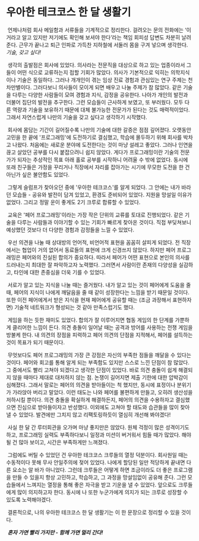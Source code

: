 # 우아한 테크코스 한 달 생활기



​	언제나처럼 회사 메일함과 서류들을 기계적으로 정리한다. 걸려오는 문의 전화에는 ‘이거라고 알고 있지만 저기에도 확인해 보셔야 한다’라는 책임 회피성 답변도 차분히 날려준다. 근무가 끝나고 퇴근 인파로 가득찬 지하철에 서둘러 몸을 구겨 넣으며 생각한다. _기술, 갖고 싶다!_

​	생각의 출발점은 회사에 있었다. 의사라는 전문직을 대상으로 하고 있는 업종이라서 그들이 어떤 식으로 교류하는지 접할 기회가 많았다. 의사가 기본적으로 익히는 의학지식이나 기술은 동일하다. 그러나 개개인이 겪는 임상 진료 경험과 관심있는 연구 주제는 천차만별이다. 그러다보니 의사들이 모이게 되면 배우고 나눌 주제가 참 많았다. 같은 기술을 다루는 다양한 사람들이 모여 경험과 지식, 감정을 공유한다. 나아가 개인의 발전과 더불어 집단의 발전을 추구한다. 그런 모습들이 근사하게 보였고, 또 부러웠다. 모두 다른 역량과 기술을 보유하기 때문에 대체 불가능한 전문가가 된다는 것도 매력적이었다. 그래서 자연스럽게 나만의 기술을 갖고 싶다고 생각하기 시작했다.

​	회사에 몸담는 기간이 길어질수록 나만의 기술에 대한 갈증은 점점 깊어졌다. 오랫동안 고민을 한 끝에 '프로그래밍'에 도전하기로 결심했고, 학습에 몰두하기 위해 회사를 박차고 나왔다. 처음에는 새로운 분야에 도전한다는 것이 마냥 설레고 좋았다. 그러나 인연을 끊고 살았던 공부를 다시 붙잡으려니 쉽지 않았다. 게다가 프로그래밍이란 기술의 전문가가 되자는 추상적인 목표 아래 홀로 공부를 시작하니 어려울 수 밖에 없었다. 동시에 또래 친구들은 가정을 꾸리거나 직장에서 자리를 잡아가는 시기에 무모한 도전을 한 건 아닌가 싶은 불안함도 있었다.

​	그렇게 슬럼프가 찾아오던 중에 '우아한 테크코스'를 알게 되었다. 그 안에는 내가 바라던 모습들 - 공유와 발전이 담겨 있었고, 환경도 준비되어 있었다. 지원을 망설일 이유가 없었다. 그리고 정말 운이 좋게도 2기 크루로 합류할 수 있었다.

​	교육은 '페어 프로그래밍'이라는 가장 작은 단위의 교류를 토대로 진행되었다. 같은 기술을 다루는 사람들과 이야기할 수 있는 기회가 빠르게 찾아온 것이다. 직접 부딪쳐보니 예상했던 것보다 더 다양한 경험과 감정들을 느낄 수 있었다. 

​	우선 의견을 나눌 때 상대방의 언어적, 비언어적 표현을 꼼꼼히 살피게 되었다. 전 직장에서는 협업이 거의 없어서 동료들의 표현에 크게 신경쓰지 않았다. 하지만 페어 프로그래밍은 페어와의 진실된 합의가 중요하다. 따라서 페어가 어떤 표현으로 본인의 의사를 드러내는지 최대한 잘 파악하고자 노력했다. 그러면서 사람이란 존재의 다양성을 실감하고, 타인에 대한 존중심을 더욱 기를 수 있었다.

​	서로가 알고 있는 지식을 나눌 때는 즐거웠다. 내가 알고 있는 것이 페어에게 도움을 줄 때, 페어의 지식이 나에게 깨달음을 줄 때 같이 성장한다는 느낌을 받기 때문일 것이다. 또한 이전 페어에게서 받은 지식을 현재 페어에게 공유할 때는 (조금 과장해서 표현하자면) 기술적 네트워크가 형성되는 것 같아 만족스럽기도 했다.

​	게임을 하는 듯한 재미도 있었다. 합의가 잘 이루어지면 협동 게임의 한 단계를 가뿐하게 클리어한 느낌이 든다. 의견 충돌이 일어날 때는 공격과 방어를 사용하는 전쟁 게임을 방불케 한다. 내 의견의 장점을 피력하고 페어 의견의 단점을 지적해서, 페어를 설득하는 것이 목표가 되기 때문이다.

​	무엇보다도 페어 프로그래밍의 가장 큰 강점은 자신의 부족한 점들을 깨달을 수 있다는 것이다. 페어와 회고를 통해 알게 되는 부족함도 있지만 스스로 느낀 단점이 참 많았다. 그 중에서도 빨리 고쳐야 되겠다고 생각한 단점이 있었다. 바로 의견 충돌이 쉽게 해결되지 않을 때마다 제대로 대처하지 않는 점. 논쟁이 길어지면 제출 기한에 대한 압박감이 심해졌다. 그래서 말로는 페어의 의견을 받아들이는 척 했지만, 동시에 표정이나 분위기가 가라앉아 버리고 말았다. 이런 태도는 나와 페어를 불편하게 만들고, 오히려 생산성을 저하시킬 뿐이다. 의견 충돌을 확실하게 해결하든지, 페어의 의견을 수용하자고 결심했으면 진심으로 받아들이자고 반성했다. 이외에도 고쳐야 할 태도와 습관들을 많이 찾아낼 수 있었다. 발견에만 그치지 않고 리팩토링하듯이 열심히 개선해 봐야겠다!

​	사실 한 달 간 루터회관을 오가며 마냥 좋지만은 않았다. 원체 걱정이 많은 성격이기도 하고, 프로그래밍 실력도 부족하다보니 일정과 미션이 버거워서 힘들 때가 많았다. 해야될 건 많아 보이고, 시간은 부족하게만 느껴졌다.

​	그럼에도 버틸 수 있었던 건 우아한 테크코스 크루들의 열정 덕분이다. 회사원일 때는 수동적이다 못해 무사 안일주의에 젖어 있었다. 나에게 할당된 일만 적당하게 끝내면 다른 요소는 알 바가 아니었다. 그런데 크루들은 어떻게 하면 조금이라도 더 좋은 프로그램을 만들 수 있을지 항상 고민하고, 학습하고, 그 과정을 망설임없이 공유해 준다. 그런 모습들에서 느껴지는 열정을 통해 좋은 자극을 받고 기운을 낼 수 있었다. 앞으로도 크루들에게 많이 의지하고자 한다. 동시에 나 또한 누군가에게 의지가 되는 크루로 성장할 수 있도록 노력해야겠다.

​	결론적으로, 나의 우아한 테크코스 한 달 생활기는 이 한 문장으로 정리할 수 있을 것이다.

​	***혼자 가면 빨리 가지만 - 함께 가면 멀리 간다!*** 

